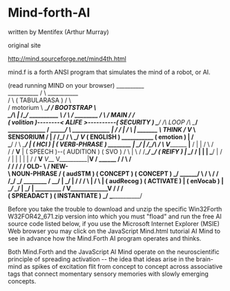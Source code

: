 # Mind-forth-AI
written by 
Mentifex (Arthur Murray)

original site 

http://mind.sourceforge.net/mind4th.html

mind.f  is a forth ANSI program that simulates the mind of a robot,
or AI.

(read  running MIND on your browser) 
                           __________                           
            ___________    /          \    ___________           
           /           \  ( TABULARASA )  /           \          
          /  motorium   \  \__________/  /  BOOTSTRAP  \         
          \_____________/\    __|___    /\_____________/
       __________         \  /      \  /           ________
      /          \         \/  MAIN  \/           /        \
     (  volition  )--------<  ALIFE   >----------( SECURITY )
      \__________/         /\  LOOP  /\           \________/
           _____________  /  \______/  \  _____________   |
          /             \/      |       \/             \  |
  _______ \    THINK    /   ____V_____   \  SENSORIUM  /  |
 /       \/\___________/   /          \   \___________/  _V_
( ENGLISH )  ___________  (  emotion   )       |        /   \
 \_______/  /           \  \__________/        |       ( HCI )
     |     ( VERB-PHRASE )   ________          |        \___/
     |     /\___________/\  /        \      ___V____________
   __|__  /     |      |  \/          \    /                \
  /     \/    __V__    |  (   SPEECH   )--(     AUDITION     )
 (  SVO  )   /     \   |   \          /   /\________________/
  \_____/   ( REIFY )  |    \________/   /   |            |
     |       \_____/   |    /           /    |            |
     |          |      |   /           /   __V__         _V___
     V__________|______V  /   ______  /   /     \       /     \
    /                   \/   /      \/   / OLD-  \     / NEW-  \
    \    NOUN-PHRASE    /   ( audSTM )  ( CONCEPT )   ( CONCEPT )
     \_________________/     \______/    \       /     \       /
                             /           /\_____/       \_____/
                  ________  /   ________/    |  \_______/  |
                 /        \/   /        \    |  /       \  |
                ( audRecog )  ( ACTIVATE )   | ( enVocab ) |
                 \________/    \________/    |  \_______/  |
                    _________  /             V_____________V
                   /         \/             /               \
                  ( SPREADACT )            (   INSTANTIATE   )
                   \_________/              \_______________/

Before you take the trouble to download and unzip the specific Win32Forth 
W32FOR42_671.zip version into which you must "fload" and run the free AI 
source code listed below, if you use the Microsoft Internet Explorer (MSIE) 
Web browser you may click on the JavaScript Mind.html tutorial AI Mind 
to see in advance how the Mind.Forth AI program operates and thinks. 

Both Mind.Forth and the JavaScript AI Mind operate on the neuroscientific 
principle of spreading activation -- the idea that ideas arise in the brain-mind 
as spikes of excitation flit from concept to concept across associative tags 
that connect momentary sensory memories with slowly emerging concepts. 
